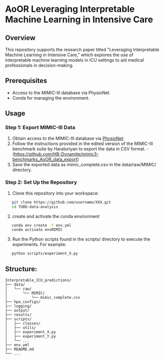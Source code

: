 # AoOR Leveraging Interpretable Machine Learning in Intensive Care


## Overview
This repository supports the research paper titled "Leveraging Interpretable Machine Learning in Intensive Care," which explores the use of interpretable machine learning models in ICU settings to aid medical professionals in decision-making.

## Prerequisites

- Access to the MIMIC-III database via PhysioNet.
- Conda for managing the environment.

## Usage

### Step 1: Export MIMIC-III Data

1. Obtain access to the MIMIC-III database via [PhysioNet](https://physionet.org/).
2. Follow the instructions provided in the edited version of the MIMIC-III benchmark suite by Haraturiyan to export the data in CSV format.
   -(https://github.com/HB-Dynamite/mimic3-benchmarks_AoOR_data_export)
3. Save the exported data as mimic_complete.csv in the data/raw/MIMIC/ directory.

### Step 2: Set Up the Repository

1. Clone this repository into your workspace:
   
```sh
   git clone https://github.com/username/XXX.git
   cd TUDD-data-analysis
```
2. create and activate the conda environment 
```sh 
   conda env create -f env.yml
   conda activate envMIMIC
```
3. Run the Python scripts found in the scripts/ directory to execute the experiments. For example:
```sh 
   python scripts/experiment_X.py
```

## Structure: 
```
Interpretable_ICU_predictions/
├── data/
│   └── raw/
│       └── MIMIC/
│           └── mimic_complete.csv
├── hpo_configs/
├── logging/
├── output/
├── results/
├── scripts/
│   ├── classes/
│   ├── utils/
│   ├── experiment_X.py
│   ├── experiment_Y.py
│   └── ...
├── env.yml
├── README.md
└── ...
```

